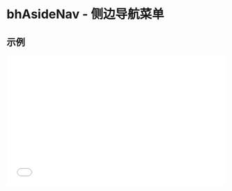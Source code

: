 # bhAsideNav - 侧边导航菜单

## 示例

<iframe width="100%" height="300" src="//jsrun.net/KSkKp/embedded/all/light/" allowfullscreen="allowfullscreen" frameborder="0"></iframe>